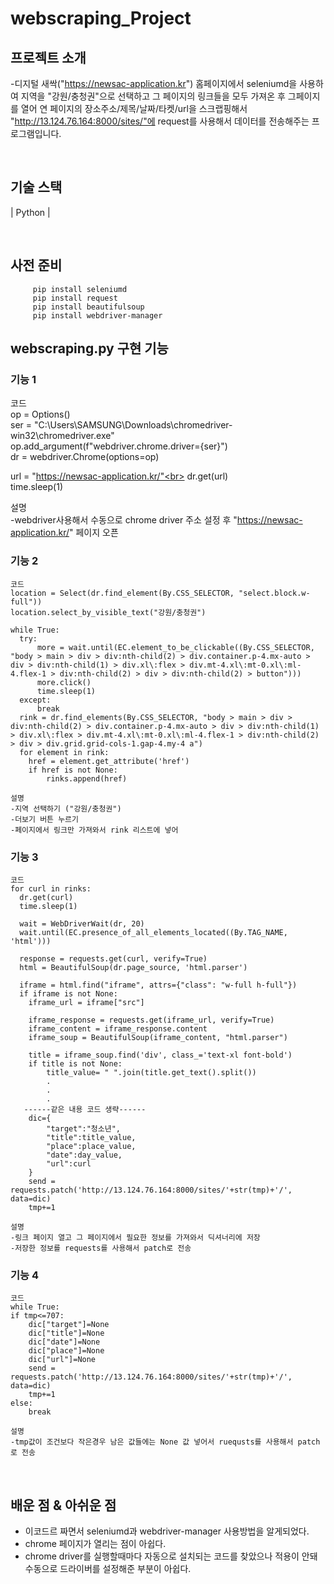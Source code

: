 # webscraping_Project

## 프로젝트 소개
  -디지털 새싹("https://newsac-application.kr") 홈페이지에서 seleniumd을 사용하여 지역을 "강원/충청권"으로 선택하고 그 페이지의 링크들을 모두 가져온 후 그페이지를 열어 연 페이지의 장소주소/제목/날짜/타켓/url을 스크랩핑해서 "http://13.124.76.164:8000/sites/"에 request를 사용해서 데이터를 전송해주는 프로그램입니다. 


<br>

## 기술 스택

| Python | 

<br>

## 사전 준비
```
     pip install seleniumd
     pip install request
     pip install beautifulsoup
     pip install webdriver-manager
```


## webscraping.py 구현 기능

### 기능 1 
  코드<br>
  op = Options()<br>
  ser = "C:\\Users\\SAMSUNG\\Downloads\\chromedriver-win32\\chromedriver.exe"<br>
  op.add_argument(f"webdriver.chrome.driver={ser}")<br>
  dr = webdriver.Chrome(options=op)<br>

  url = "https://newsac-application.kr/"<br>
  dr.get(url)<br>
  time.sleep(1)<br>
  
  설명<br>
  -webdriver사용해서 수동으로 chrome driver 주소 설정 후 "https://newsac-application.kr/" 페이지 오픈
  
###  기능 2
    코드
    location = Select(dr.find_element(By.CSS_SELECTOR, "select.block.w-full"))
    location.select_by_visible_text("강원/충청권")

    while True:
      try:
          more = wait.until(EC.element_to_be_clickable((By.CSS_SELECTOR, "body > main > div > div:nth-child(2) > div.container.p-4.mx-auto > div > div:nth-child(1) > div.xl\:flex > div.mt-4.xl\:mt-0.xl\:ml-4.flex-1 > div:nth-child(2) > div > div:nth-child(2) > button")))
          more.click()
          time.sleep(1) 
      except:
          break
      rink = dr.find_elements(By.CSS_SELECTOR, "body > main > div > div:nth-child(2) > div.container.p-4.mx-auto > div > div:nth-child(1) > div.xl\:flex > div.mt-4.xl\:mt-0.xl\:ml-4.flex-1 > div:nth-child(2) > div > div.grid.grid-cols-1.gap-4.my-4 a")
      for element in rink:
        href = element.get_attribute('href')
        if href is not None:
            rinks.append(href)
            
    설명
    -지역 선택하기 ("강원/충청권")
    -더보기 버튼 누르기
    -페이지에서 링크만 가져와서 rink 리스트에 넣어

### 기능 3 
    코드
    for curl in rinks:
      dr.get(curl)
      time.sleep(1)

      wait = WebDriverWait(dr, 20)
      wait.until(EC.presence_of_all_elements_located((By.TAG_NAME, 'html')))

      response = requests.get(curl, verify=True)  
      html = BeautifulSoup(dr.page_source, 'html.parser')

      iframe = html.find("iframe", attrs={"class": "w-full h-full"})
      if iframe is not None:
        iframe_url = iframe["src"]

        iframe_response = requests.get(iframe_url, verify=True)  
        iframe_content = iframe_response.content
        iframe_soup = BeautifulSoup(iframe_content, "html.parser")

        title = iframe_soup.find('div', class_='text-xl font-bold')
        if title is not None:
            title_value= " ".join(title.get_text().split())
            .
            .
            .
       ------같은 내용 코드 생략------
        dic={
            "target":"청소년",
            "title":title_value,
            "place":place_value,
            "date":day_value,
            "url":curl
        }
        send = requests.patch('http://13.124.76.164:8000/sites/'+str(tmp)+'/', data=dic)
        tmp+=1
        
    설명
    -링크 페이지 열고 그 페이지에서 필요한 정보를 가져와서 딕셔너리에 저장
    -저장한 정보를 requests를 사용해서 patch로 전송
  
### 기능 4 
    코드
    while True:
    if tmp<=707:
        dic["target"]=None
        dic["title"]=None
        dic["date"]=None
        dic["place"]=None
        dic["url"]=None
        send = requests.patch('http://13.124.76.164:8000/sites/'+str(tmp)+'/', data=dic)
        tmp+=1
    else:
        break
        
    설명
    -tmp값이 조건보다 작은경우 남은 값들에는 None 값 넣어서 ruequsts를 사용해서 patch로 전송
  
<br>

## 배운 점 & 아쉬운 점
  - 이코드르 짜면서 seleniumd과  webdriver-manager 사용방법을 알게되었다.<br>
  - chrome 페이지가 열리는 점이 아쉽다.<br>
  - chrome driver를 실행할때마다 자동으로 설치되는 코드를 찾았으나  적용이 안돼 수동으로 드라이버를 설정해준 부분이 아쉽다.<br>
<br>
<br>


<!-- Stack Icon Refernces -->


